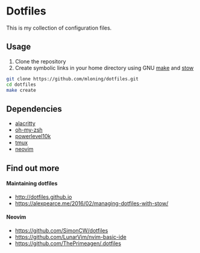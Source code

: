 # Dotfiles

This is my collection of configuration files.

## Usage

1. Clone the repository 
1. Create symbolic links in your home directory using GNU [make](https://www.gnu.org/software/make/manual/make.html) and [stow](https://www.gnu.org/software/stow/)

```bash
git clone https://github.com/mloning/dotfiles.git
cd dotfiles
make create
```

## Dependencies

* [alacritty](https://alacritty.org)
* [oh-my-zsh](https://ohmyz.sh)
* [powerlevel10k](https://github.com/romkatv/powerlevel10k)
* [tmux](https://github.com/tmux/tmux)
* [neovim](https://neovim.io)

## Find out more

#### Maintaining dotfiles

* http://dotfiles.github.io
* https://alexpearce.me/2016/02/managing-dotfiles-with-stow/

#### Neovim

* https://github.com/SimonCW/dotfiles
* https://github.com/LunarVim/nvim-basic-ide
* https://github.com/ThePrimeagen/.dotfiles
